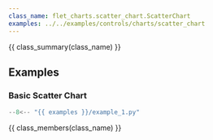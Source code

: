 ```yaml
---
class_name: flet_charts.scatter_chart.ScatterChart
examples: ../../examples/controls/charts/scatter_chart
---
```


{{ class_summary(class_name) }}

## Examples

### Basic Scatter Chart

```python
--8<-- "{{ examples }}/example_1.py"
```

{{ class_members(class_name) }}
